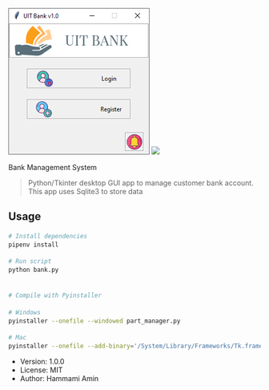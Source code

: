 ![](login_screen.png)
![](dasboard.png)


Bank Management System

> Python/Tkinter desktop GUI app to manage customer bank account. This app uses Sqlite3 to store data

## Usage

```bash
# Install dependencies
pipenv install

# Run script
python bank.py


# Compile with Pyinstaller

# Windows
pyinstaller --onefile --windowed part_manager.py

# Mac
pyinstaller --onefile --add-binary='/System/Library/Frameworks/Tk.framework/Tk':'tk' --add-binary='/System/Library/Frameworks/Tcl.framework/Tcl':'tcl' part_manager.py
```

- Version: 1.0.0
- License: MIT
- Author: Hammami Amin
